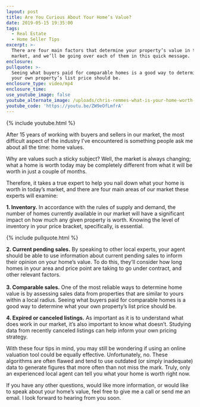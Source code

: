 ```yaml
---
layout: post
title: Are You Curious About Your Home’s Value?
date: 2019-05-15 19:35:00
tags:
  - Real Estate
  - Home Seller Tips
excerpt: >-
  There are four main factors that determine your property’s value in today’s
  market, and we’ll be going over each of them in this quick message.
enclosure:
pullquote: >-
  Seeing what buyers paid for comparable homes is a good way to determine what
  your own property’s list price should be.
enclosure_type: video/mp4
enclosure_time:
use_youtube_image: false
youtube_alternate_image: /uploads/chris-remmes-what-is-your-home-worth-today-youtube.jpg
youtube_code: 'https://youtu.be/ZW9eOfLmfrA'
---
```


{% include youtube.html %}

After 15 years of working with buyers and sellers in our market, the most difficult aspect of the industry I’ve encountered is something people ask me about all the time: home values.&nbsp;

Why are values such a sticky subject? Well, the market is always changing; what a home is worth today may be completely different from what it will be worth in just a couple of months.&nbsp;

Therefore, it takes a true expert to help you nail down what your home is worth in today’s market, and there are four main areas of our market these experts will examine:&nbsp;

**1\. Inventory.** In accordance with the rules of supply and demand, the number of homes currently available in our market will have a significant impact on how much any given property is worth. Knowing the level of inventory in your price bracket, specifically, is essential.

{% include pullquote.html %}

**2\. Current pending sales.** By speaking to other local experts, your agent should be able to use information about current pending sales to inform their opinion on your home’s value. To do this, they’ll consider how long homes in your area and price point are taking to go under contract, and other relevant factors.&nbsp;<br><br>**3\. Comparable sales.** One of the most reliable ways to determine home value is by assessing sales data from properties that are similar to yours within a local radius. Seeing what buyers paid for comparable homes is a good way to determine what your own property’s list price should be.&nbsp;

**4\. Expired or canceled listings.** As important as it is to understand what does work in our market, it’s also important to know what doesn’t. Studying data from recently canceled listings can help inform your own pricing strategy.&nbsp;

With these four tips in mind, you may still be wondering if using an online valuation tool could be equally effective. Unfortunately, no. These algorithms are often flawed and tend to use outdated (or simply inadequate) data to generate figures that more often than not miss the mark. Truly, only an experienced local agent can tell you what your home is worth right now.

If you have any other questions, would like more information, or would like to speak about your home’s value, feel free to give me a call or send me an email. I look forward to hearing from you soon.<br>&nbsp;